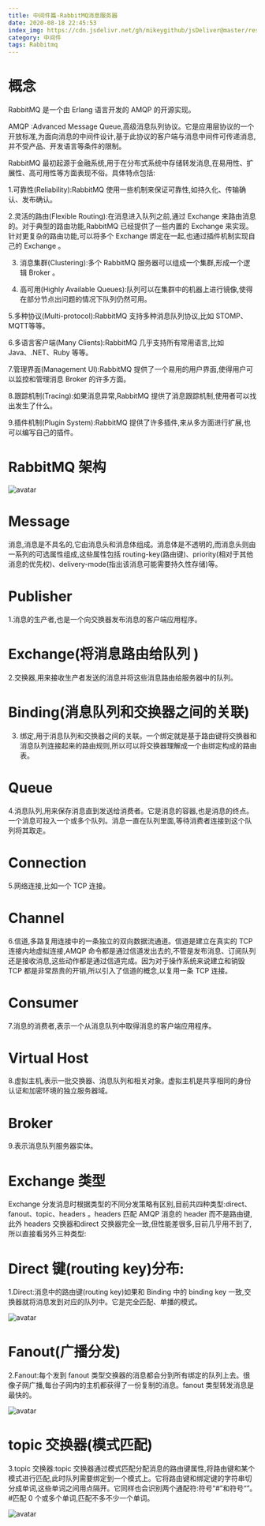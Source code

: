 ```yaml
---
title: 中间件篇-RabbitMQ消息服务器
date: 2020-08-18 22:45:53
index_img: https://cdn.jsdelivr.net/gh/mikeygithub/jsDeliver@master/resource/img/rabbitmq.png
category: 中间件
tags: Rabbitmq
---
```


# 概念

RabbitMQ 是一个由 Erlang 语言开发的 AMQP 的开源实现。

AMQP :Advanced Message Queue,高级消息队列协议。它是应用层协议的一个开放标准,为面向消息的中间件设计,基于此协议的客户端与消息中间件可传递消息,并不受产品、开发语言等条件的限制。

RabbitMQ 最初起源于金融系统,用于在分布式系统中存储转发消息,在易用性、扩展性、高可用性等方面表现不俗。具体特点包括:

1.可靠性(Reliability):RabbitMQ 使用一些机制来保证可靠性,如持久化、传输确认、发布确认。

2.灵活的路由(Flexible Routing):在消息进入队列之前,通过 Exchange 来路由消息的。对于典型的路由功能,RabbitMQ 已经提供了一些内置的 Exchange 来实现。针对更复杂的路由功能,可以将多个 Exchange 绑定在一起,也通过插件机制实现自己的 Exchange 。

3. 消息集群(Clustering):多个 RabbitMQ 服务器可以组成一个集群,形成一个逻辑 Broker 。

4. 高可用(Highly Available Queues):队列可以在集群中的机器上进行镜像,使得在部分节点出问题的情况下队列仍然可用。

5.多种协议(Multi-protocol):RabbitMQ 支持多种消息队列协议,比如 STOMP、MQTT等等。

6.多语言客户端(Many Clients):RabbitMQ 几乎支持所有常用语言,比如 Java、.NET、Ruby 等等。

7.管理界面(Management UI):RabbitMQ 提供了一个易用的用户界面,使得用户可以监控和管理消息 Broker 的许多方面。

8.跟踪机制(Tracing):如果消息异常,RabbitMQ 提供了消息跟踪机制,使用者可以找出发生了什么。

9.插件机制(Plugin System):RabbitMQ 提供了许多插件,来从多方面进行扩展,也可以编写自己的插件。

# RabbitMQ 架构

 ![avatar](https://cdn.jsdelivr.net/gh/mikeygithub/jsDeliver@master/resource/img/rabbitmq-sturts.png)
 
# Message

 消息,消息是不具名的,它由消息头和消息体组成。消息体是不透明的,而消息头则由一系列的可选属性组成,这些属性包括 routing-key(路由键)、priority(相对于其他消息的优先权)、delivery-mode(指出该消息可能需要持久性存储)等。

# Publisher

 1.消息的生产者,也是一个向交换器发布消息的客户端应用程序。

# Exchange(将消息路由给队列 )

 2.交换器,用来接收生产者发送的消息并将这些消息路由给服务器中的队列。

# Binding(消息队列和交换器之间的关联)

 3. 绑定,用于消息队列和交换器之间的关联。一个绑定就是基于路由键将交换器和消息队列连接起来的路由规则,所以可以将交换器理解成一个由绑定构成的路由表。

# Queue

 4.消息队列,用来保存消息直到发送给消费者。它是消息的容器,也是消息的终点。一个消息可投入一个或多个队列。消息一直在队列里面,等待消费者连接到这个队列将其取走。

# Connection
 
 5.网络连接,比如一个 TCP 连接。

# Channel

 6.信道,多路复用连接中的一条独立的双向数据流通道。信道是建立在真实的 TCP 连接内地虚拟连接,AMQP 命令都是通过信道发出去的,不管是发布消息、订阅队列还是接收消息,这些动作都是通过信道完成。因为对于操作系统来说建立和销毁 TCP 都是非常昂贵的开销,所以引入了信道的概念,以复用一条 TCP 连接。
 
# Consumer

 7.消息的消费者,表示一个从消息队列中取得消息的客户端应用程序。

# Virtual Host
 
 8.虚拟主机,表示一批交换器、消息队列和相关对象。虚拟主机是共享相同的身份认证和加密环境的独立服务器域。

# Broker

 9.表示消息队列服务器实体。

# Exchange 类型

 Exchange 分发消息时根据类型的不同分发策略有区别,目前共四种类型:direct、fanout、topic、headers 。headers 匹配 AMQP 消息的 header 而不是路由键,此外 headers 交换器和direct 交换器完全一致,但性能差很多,目前几乎用不到了,所以直接看另外三种类型:

# Direct 键(routing key)分布:
 
 1.Direct:消息中的路由键(routing key)如果和 Binding 中的 binding key 一致,交换器就将消息发到对应的队列中。它是完全匹配、单播的模式。
 
  ![avatar](https://cdn.jsdelivr.net/gh/mikeygithub/jsDeliver@master/resource/img/direct-exchange.png)
  
# Fanout(广播分发)
  
 2.Fanout:每个发到 fanout 类型交换器的消息都会分到所有绑定的队列上去。很像子网广播,每台子网内的主机都获得了一份复制的消息。fanout 类型转发消息是最快的。
  
  ![avatar](https://cdn.jsdelivr.net/gh/mikeygithub/jsDeliver@master/resource/img/fanout-exchange.png)
  
# topic 交换器(模式匹配)

 3.topic 交换器:topic 交换器通过模式匹配分配消息的路由键属性,将路由键和某个模式进行匹配,此时队列需要绑定到一个模式上。它将路由键和绑定键的字符串切分成单词,这些单词之间用点隔开。它同样也会识别两个通配符:符号“#”和符号“”。#匹配 0 个或多个单词,匹配不多不少一个单词。

  ![avatar](https://cdn.jsdelivr.net/gh/mikeygithub/jsDeliver@master/resource/img/topic-exchange.png)